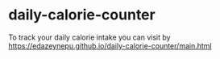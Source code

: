 # daily-calorie-counter
 To track your daily calorie intake
you can visit by https://edazeynepu.github.io/daily-calorie-counter/main.html
